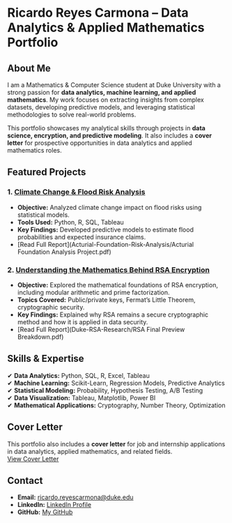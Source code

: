 # Ricardo Reyes Carmona – Data Analytics & Applied Mathematics Portfolio  

## About Me  
I am a Mathematics & Computer Science student at Duke University with a strong passion for **data analytics, machine learning, and applied mathematics**. My work focuses on extracting insights from complex datasets, developing predictive models, and leveraging statistical methodologies to solve real-world problems.  

This portfolio showcases my analytical skills through projects in **data science, encryption, and predictive modeling**. It also includes a **cover letter** for prospective opportunities in data analytics and applied mathematics roles.  

## Featured Projects  

### 1. [Climate Change & Flood Risk Analysis](Climate-Flood-Risk-Analysis)  
- **Objective:** Analyzed climate change impact on flood risks using statistical models.  
- **Tools Used:** Python, R, SQL, Tableau  
- **Key Findings:** Developed predictive models to estimate flood probabilities and expected insurance claims.  
- [Read Full Report](Acturial-Foundation-Risk-Analysis/Acturial Foundation Analysis Project.pdf)  

### 2. [Understanding the Mathematics Behind RSA Encryption](RSA-Mathematics-Breakdown)  
- **Objective:** Explored the mathematical foundations of RSA encryption, including modular arithmetic and prime factorization.  
- **Topics Covered:** Public/private keys, Fermat’s Little Theorem, cryptographic security.  
- **Key Findings:** Explained why RSA remains a secure cryptographic method and how it is applied in data security.  
- [Read Full Report](Duke-RSA-Research/RSA Final Preview Breakdown.pdf)  

## Skills & Expertise  
✔ **Data Analytics:** Python, SQL, R, Excel, Tableau  
✔ **Machine Learning:** Scikit-Learn, Regression Models, Predictive Analytics  
✔ **Statistical Modeling:** Probability, Hypothesis Testing, A/B Testing  
✔ **Data Visualization:** Tableau, Matplotlib, Power BI  
✔ **Mathematical Applications:** Cryptography, Number Theory, Optimization  

## Cover Letter  
This portfolio also includes a **cover letter** for job and internship applications in data analytics, applied mathematics, and related fields.  
[View Cover Letter](Cover-Letter)  

## Contact  
- **Email:** ricardo.reyescarmona@duke.edu  
- **LinkedIn:** [LinkedIn Profile](your-link-here)  
- **GitHub:** [My GitHub](https://github.com/yourusername)  
